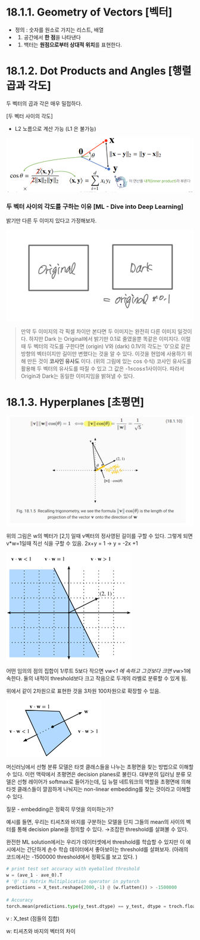 # 18.1.1. Geometry of Vectors [벡터]

- 정의 : 숫자를 원소로 가지는 리스트, 배열
- 1. 공간에서 **한 점**을 나타낸다
- 1. 백터는 **원점으로부터 상대적 위치**를 표현한다.

# 18.1.2. Dot Products and Angles [행렬곱과 각도]

두 벡터의 곱과 각은 매우 밀접하다.

[두 벡터 사이의 각도]

- L2 노름으로 계산 가능 (L1 은 불가능)

![Untitled.png](./img/Untitled.png)

### 두 벡터 사이의 각도를 구하는 이유 [ML - Dive into Deep Learning]

밝기만 다른 두 이미지 있다고 가정해보자.

![untitled1.png](./img/Untitled_1.png)

> 만약 두 이미지의 각 픽셀 차이만 본다면 두 이미지는 완전히 다른 이미지 일것이다. 하지만 Dark 는 Original에서 밝기만 0.1로 줄였을뿐 똑같은 이미지다. 이럴때 두 벡터의 각도를 구한다면 (origin) V와 (dark) 0.1V의 각도는 '0'으로 같은 방향의 벡터이지만 길이만 변했다는 것을 알 수 있다. 이것을 현업에 사용하기 위해 만든 것이 **코사인 유사도** 이다.  (위의 그림에 있는 cos 수식) 코사인 유사도를 활용해 두 벡터의 유사도를 따질 수 있고 그 값은 -1≤cos≤1사이이다. 따라서 Origin과 Dark는 동일한 이미지임을 밝혀낼 수 있다.

# 18.1.3. Hyperplanes [초평면]

![Untitled2.png](.\img\Untitled_2.png)

위의 그림은 w의 벡터가 [2,1] 일때 v벡터의 정사영된 길이를 구할 수 있다. 그렇게 되면 v*w=1일때 직선 식을 구할 수 있음. 2x+y = 1 → y = -2x +1

![Untitled3.png](.\img\Untitled_3.png)

어떤 임의의 점의 집합이 1/루트 5보다 작으면 v*w<1 에 속하고 그것보다 크면 v*w>1에 속한다. 둘의 내적이 threshold보다 크고 작음으로 두개의 라벨로 분류할 수 있게 됨.

위에서 같이 2차원으로 표현한 것을 3차원 100차원으로 확장할 수 있음.

![Untitled4.png](.\img\Untitled_4.png)

머신러닝에서 선형 분류 모델은 타겟 클래스들을 나누는 초평면을 찾는 방법으로 이해할 수 있다. 이런 맥락에서 초평면은 decision planes로 불린다. 대부분의 딥러닝 분류 모델은 선형 레이어가 softmax로 들어가는데, 딥 뉴럴 네트워크의 역할을 초평면에 의해 타겟 클래스들이 깔끔하게 나눠지는 non-linear embedding를 찾는 것이라고 이해할 수 있다.

질문 - embedding은 정확히 무엇을 의미하는가?

예시를 들면, 우리는 티셔츠와 바지를 구분하는 모델을 단지 그들의 mean의 사이의 벡터를 통해 decision plane을 정의할 수 있다. →조잡한 threshold를 살펴볼 수 있다.

완전한 ML solution에서는 우리가 데이터셋에서 threshold를 학습할 수 있지만 이 예시에서는 간단하게 손수 학습 데이터에서 좋아보이는 threshold를 살펴보자. (아래의 코드에서는 -1500000 threshold에서 정확도를 보고 있다. )

```python
# print test set accuracy with eyeballed threshold
w = (ave_1 - ave_0).T
# '@' is Matrix Multiplication operator in pytorch
predictions = X_test.reshape(2000,-1) @ (w.flatten()) > -1500000

# Accuracy
torch.mean(predictions.type(y_test.dtype) == y_test, dtype = troch.float64)
```

v : X_test (점들의 집합)

w: 티셔츠와 바지의 벡터의 차이

